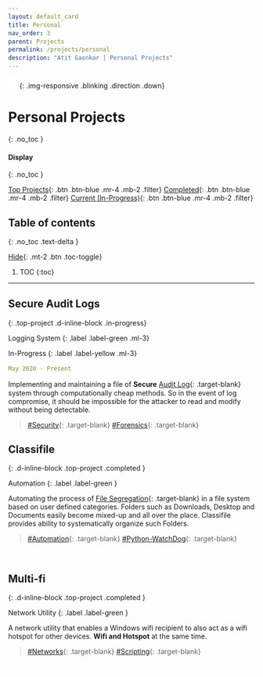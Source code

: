 ```yaml
---
layout: default_card
title: Personal
nav_order: 3
parent: Projects
permalink: /projects/personal
description: "Atit Gaonkar | Personal Projects"
---
```


<link rel="stylesheet" href="..\..\assets\css\bootstrap-iso.css" crossorigin="anonymous">
<style>
  .hidden{
    color: white;
    user-select: none;
  }
  .down {
  position: fixed;
  bottom: 20px;
  right: 30px;
  z-index: 99;
  font-size: 18px;
  border: none;
  outline: none;
  padding: 10px;
  border-radius: 25px;
  background-image: linear-gradient(#4593fb, #227efa);
  background-color: #227efa;
}
.down:hover {
  animation: none;
  opacity: 0.75;
  box-shadow:
  0 2.8px 2.2px rgba(0, 0, 0, 0.034),
  0 6.7px 5.3px rgba(0, 0, 0, 0.048),
  0 12.5px 10px rgba(0, 0, 0, 0.06),
  0 22.3px 17.9px rgba(0, 0, 0, 0.072),
  0 41.8px 33.4px rgba(0, 0, 0, 0.086),
  0 100px 80px rgba(0, 0, 0, 0.12);
}
.blinking {
  animation: blinkingText 1.0s infinite;
  cursor: pointer;
}
.non-blinking {
  animation: none;
  cursor: pointer;
}
@keyframes blinkingText {
  0% {
    opacity: 0.35;
  }
  25% {
    opacity: 0.5;
  }
  50% {
    opacity: 0.70;
  }
  75% {
    opacity: 0.5;
  }
  100% {
    opacity: 0.35;
  }
}
.horizontal-rule{
    border-top: 1px solid #DDD;
}
</style>

![Direction](../../assets/images/arrow-down.png){: .img-responsive .blinking .direction .down}

# Personal Projects
{: .no_toc }

#### Display
{: .no_toc }

[Top Projects](#filter){: .btn .btn-blue .mr-4 .mb-2 .filter} [Completed](#filter){: .btn .btn-blue .mr-4 .mb-2 .filter} [Current (In-Progress)](#filter){: .btn .btn-blue .mr-4 .mb-2 .filter} 

## Table of contents
{: .no_toc .text-delta }

[Hide](#){: .mt-2 .btn .toc-toggle}

1. TOC
{:toc}

---

## Secure Audit Logs
{: .top-project .d-inline-block .in-progress}

Logging System
{: .label .label-green .ml-3}

In-Progress
{: .label .label-yellow .ml-3}

```yaml
May 2020 - Present
```

Implementing and maintaining a ﬁle of **Secure** [Audit Log](https://en.wikipedia.org/wiki/Audit_trail){: .target-blank} system through computationally cheap methods. So in the event of log compromise, it should be impossible for the attacker to read and modify without being detectable.

> [#Security](){: .target-blank} [#Forensics](){: .target-blank}

<!-- <a href="javascript:void(0)" class="btn mr-2" style="color:white; background-color: gray; cursor: no-drop !important" disabled>Github</a> -->




## Classifile
{: .d-inline-block .top-project .completed }

Automation
{: .label .label-green }

Automating the process of [File Segregation](){: .target-blank} in a file system based on user defined categories. Folders such as Downloads, Desktop and Documents easily become mixed-up and all over the place. Classifile provides ability to systematically organize such Folders.

> [#Automation](){: .target-blank} [#Python-WatchDog](){: .target-blank}

<a href="https://github.com/asgaonkar/Classifile" class="btn btn-purple mr-2" style="color:white">Github</a>
<!-- [Github](https://github.com/asgaonkar/Classifile){: .btn .btn-purple .mr-2} -->
<!-- [Demo](){: .btn .btn-green .disabled} -->



## Multi-fi
{: .d-inline-block .top-project .completed }

Network Utility
{: .label .label-green }

A network utility that enables a Windows wifi recipient to also act as a wifi hotspot for other devices. **Wifi and Hotspot** at the same time.

> [#Networks](){: .target-blank} [#Scripting](){: .target-blank}

<a href="#" class="btn btn-purple mr-2" style="color:white">Github</a>
<!-- [Github](https://github.com/asgaonkar/Scrap-on-Campus){: .btn .btn-purple } -->


<script src="https://code.jquery.com/jquery-3.4.1.slim.min.js" integrity="sha384-J6qa4849blE2+poT4WnyKhv5vZF5SrPo0iEjwBvKU7imGFAV0wwj1yYfoRSJoZ+n" crossorigin="anonymous"></script>
<script src="https://cdn.jsdelivr.net/npm/popper.js@1.16.0/dist/umd/popper.min.js" integrity="sha384-Q6E9RHvbIyZFJoft+2mJbHaEWldlvI9IOYy5n3zV9zzTtmI3UksdQRVvoxMfooAo" crossorigin="anonymous"></script>
<script src="https://stackpath.bootstrapcdn.com/bootstrap/4.4.1/js/bootstrap.min.js" integrity="sha384-wfSDF2E50Y2D1uUdj0O3uMBJnjuUD4Ih7YwaYd1iqfktj0Uod8GCExl3Og8ifwB6" crossorigin="anonymous"></script>
<script src="https://unpkg.com/aos@next/dist/aos.js"></script>
<script>
  function moveDown()
  {
    document.getElementsByClassName('main-content-wrap')[0].scrollTop = $("#display").position().top;
    console.log($("#display").position().top);
    $(window).scrollTop($("#display").position().top);
  }
  function direction_movement()
  {
    if(document.getElementsByClassName('direction')[0].getAttribute("src").split('-')[1].split('.')[0] == "down")
      {
        moveDown();
      }
      else{
        document.getElementsByClassName('main-content-wrap')[0].scrollTop = 0;
        $(window).scrollTop(0);
      }
  }
  try {
    AOS.init();
    $(window).on('load', function() {
      $(".direction").show();
      setTimeout(function() { $(".direction").hide(); }, 2500);
      document.getElementsByClassName('filter')[0].click();
      for(var i=0;i<document.getElementsByClassName('bootstrap-iso').length;i++)
      {
          document.getElementsByClassName('tags')[i].setAttribute("id", document.getElementsByClassName('bootstrap-iso')[i].getElementsByTagName('h2')[0].getAttribute('id'))
      }
      AOS.refresh();
      var $animation_elements = $('.bootstrap-iso');
      var $window = $(window);
      var window_height = $window.height();
      var window_top_position = $window.scrollTop();
      var window_bottom_position = (window_top_position + window_height);
      $('a > img').parent().addClass("image-link");
      $('img.logo-link').parent().attr('target','blank');
      document.getElementsByClassName('direction')[0].parentNode.setAttribute('onclick','direction_movement()');
      document.getElementsByClassName('direction')[0].setAttribute('onclick','direction_movement()');
      $('.direction').on('click', function() {
        direction_movement()
        });
      document.addEventListener('click', function (event) {
          if ($(event.target).hasClass('direction'))
          {
            console.log('Clicked');
            direction_movement()
          }
      }, true /*Capture event*/);
      $('.target-blank').attr('target','blank');
      $('pre').addClass("mb-0");
      $('p > a.no-mb').parent().addClass("mb-0");
      $('a > img').parent().addClass("image-link");
      $('img.logo-link').parent().attr('target','blank');
      $('.main-content-wrap').on('scroll', function() {
          console.log("triggered");
          if(document.getElementsByClassName('direction')[0].getAttribute("src").split('-')[1].split('.')[0] == "up")
          {
            document.getElementsByClassName('direction')[0].classList.remove("blinking");
            document.getElementsByClassName('direction')[0].classList.add("no-blinking");
          }
          if ($('.main-content-wrap').scrollTop() >= $("#display").position().top) {
            document.getElementsByClassName('direction')[0].setAttribute("src","../../assets/images/arrow-up.png");
          }
          else
          {
            document.getElementsByClassName('direction')[0].setAttribute("src","../../assets/images/arrow-down.png");
          }
          $.each($animation_elements, function() {
                var $element = $(this);
                var element_height = $element.outerHeight();
                var element_top_position = $element.offset().top;
                var element_bottom_position = (element_top_position + element_height);
                if ((element_bottom_position >= window_top_position) && (element_top_position <= window_bottom_position)) {
                    $element.addClass('aos-animate');
                } else {
                    $element.removeClass('aos-animate');
                }
            });
          });
    });
    $(window).on('scroll', function() {
      if(document.getElementsByClassName('direction')[0].getAttribute("src").split('-')[1].split('.')[0] == "up")
      {
        document.getElementsByClassName('direction')[0].classList.remove("blinking");
        document.getElementsByClassName('direction')[0].classList.add("no-blinking");
      }
      if ($(window).scrollTop() >= $("#display").position().top) {
        document.getElementsByClassName('direction')[0].setAttribute("src","../../assets/images/arrow-up.png");
      }
      else
      {
        document.getElementsByClassName('direction')[0].setAttribute("src","../../assets/images/arrow-down.png");
      } 
      var $animation_elements = $('.bootstrap-iso');
      var $window = $(window);
      var window_height = $window.height();
      var window_top_position = $window.scrollTop();
      var window_bottom_position = (window_top_position + window_height);
      $.each($animation_elements, function() {
          var $element = $(this);
          var element_height = $element.outerHeight();
          var element_top_position = $element.offset().top;
          var element_bottom_position = (element_top_position + element_height);
          if ((element_bottom_position >= window_top_position) && (element_top_position <= window_bottom_position)) {
              $element.addClass('aos-animate');
          } else {
              $element.removeClass('aos-animate');
          }
      });
      $(".direction").show();
      setTimeout(function() { $(".direction").hide(); }, 5000);
    });
    $('.toc-toggle').on('click', function () {
      var toc = document.getElementById('markdown-toc');
      if($(this)[0].innerHTML=="Hide")
      {
        $(this)[0].innerHTML="Show";
        toc.style.display = "none";
      }
      else
      {
        $(this)[0].innerHTML="Hide";
        toc.style.display = "block";
      }
      $('.main-content-wrap')[0].scrollTop += 1;
      $('.main-content-wrap')[0].scrollTop -= 1;
    });
    $('a.filter').on('click', function () {  
      document.getElementsByClassName('direction')[0].classList.remove("no-blinking");
      document.getElementsByClassName('direction')[0].classList.add("blinking");
      var action = $(this)[0];
      for(var i=0;i<$('.filter').length;i++)
      {
        $('.filter')[i].classList.add('btn-blue');
      }
      if($('.toc-toggle')[0].innerHTML=="Hide" && action.innerHTML != "All")
      {
        $('.toc-toggle')[0].click();
      }
      action.classList.remove('btn-blue');
      var class_name; 
      if(action.innerHTML=="Completed")
      {
        class_name = "completed";
      }
      else if(action.innerHTML=="Top Projects")
      {
        class_name = "top-project";
      }      
      else
      {
        class_name = "in-progress";
      }
      for(var i=0;i<$('.tags').length;i++)
      {
        $('.tags')[i].style.display = "none";
      }
      var class_object = document.getElementsByClassName(class_name);
      for(var i=0;i<class_object.length;i++)
      {
        class_object[i].parentNode.parentNode.parentNode.style.display = "block";
      }
      $('.main-content-wrap')[0].scrollTop += 1;
      $('.main-content-wrap')[0].scrollTop -= 1;
    });
}
catch(error) {
  location.reload()
}
</script>